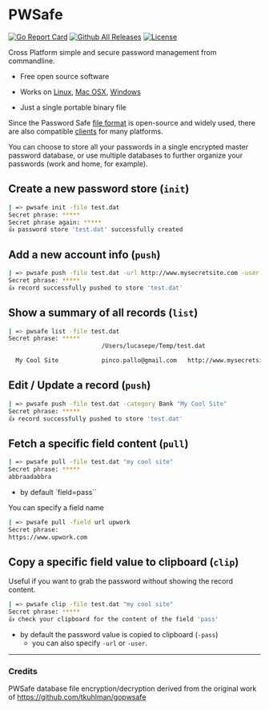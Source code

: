 # PWSafe

[![Go Report Card](https://goreportcard.com/badge/github.com/lucasepe/pwsafe)](https://goreportcard.com/report/github.com/lucasepe/pwsafe) [![Github All Releases](https://img.shields.io/github/downloads/lucasepe/pwsafe/total.svg)](https://github.com/lucasepe/pwsafe/releases) [![License](https://img.shields.io/badge/License-MIT-blue.svg)](https://github.com/gojp/goreportcard/blob/master/LICENSE)

Cross Platform simple and secure password management from commandline.

- Free open source software
- Works on [Linux](https://github.com/lucasepe/pwsafe/releases/download/v1.0.2/pwsafe-linux-amd64), [Mac OSX](https://github.com/lucasepe/pwsafe/releases/download/v1.0.2/pwsafe-darwin-amd64), [Windows](https://github.com/lucasepe/pwsafe/releases/download/v1.0.2/pwsafe-windows-amd64)

- Just a single portable binary file

Since the Password Safe [file format](https://raw.githubusercontent.com/jpvasquez/PasswordSafe/master/docs/formatV3.txt) is open-source and widely used, there are also compatible [clients](https://pwsafe.org/relatedprojects.shtml) for many platforms.

You can choose to store all your passwords in a single encrypted master password database, or use multiple databases to further organize your passwords (work and home, for example).

## Create a new password store (`init`)

```bash
| => pwsafe init -file test.dat
Secret phrase: *****
Secret phrase again: ***** 
👍 password store 'test.dat' successfully created
```

## Add a new account info (`push`)

```bash
| => pwsafe push -file test.dat -url http://www.mysecretsite.com -user pinco.pallo@gmail.com -pass abbraadabbra "My Cool Site"
Secret phrase: *****
👍 record successfully pushed to store 'test.dat'
```

## Show a summary of all records (`list`)

```bash
| => pwsafe list -file test.dat
Secret phrase: *****
                          /Users/lucasepe/Temp/test.dat 

  My Cool Site            pinco.pallo@gmail.com   http://www.mysecretsite.com
```

## Edit / Update a record (`push`)

```bash
| => pwsafe push -file test.dat -category Bank "My Cool Site"
Secret phrase: *****
👍 record successfully pushed to store 'test.dat'
```

## Fetch a specific field content (`pull`)

```bash
| => pwsafe pull -file test.dat "my cool site"
Secret phrase: *****
abbraadabbra
```

- by default `field=pass``

You can specify a field name

```bash
| => pwsafe pull -field url upwork
Secret phrase: 
https://www.upwork.com
```

## Copy a specific field value to clipboard (`clip`)

Useful if you want to grab the password without showing the record content.

```bash
| => pwsafe clip -file test.dat "my cool site"
Secret phrase: *****
👍 check your clipboard for the content of the field 'pass'
````

- by default the password value is copied to clipboard (`-pass`) 
  - you can also specify `-url` or `-user`.

---

### Credits ###

PWSafe database file encryption/decryption derived from the original work of https://github.com/tkuhlman/gopwsafe 